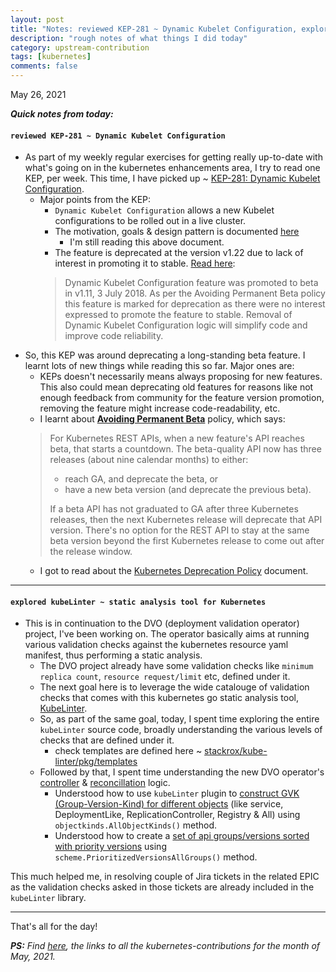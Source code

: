 ```yaml
---
layout: post
title: "Notes: reviewed KEP-281 ~ Dynamic Kubelet Configuration, explored kubeLinter ~ static analysis tool for Kubernetes #18"
description: "rough notes of what things I did today"
category: upstream-contribution
tags: [kubernetes]
comments: false
---
```


May 26, 2021

***Quick notes from today:***

#### `reviewed KEP-281 ~ Dynamic Kubelet Configuration`

- As part of my weekly regular exercises for getting really up-to-date with what's going on in the kubernetes enhancements area, I try to read one KEP, per week. This time, I have picked up ~ [KEP-281: Dynamic Kubelet Configuration](https://github.com/SergeyKanzhelev/enhancements/tree/e324e84516eff5119750a717851e934f6a197fdf/keps/sig-node/281-dynamic-kubelet-configuration).
  - Major points from the KEP:
    - `Dynamic Kubelet Configuration` allows a new Kubelet configurations to be rolled out in a live cluster.
    - The motivation, goals & design pattern is documented [here](https://github.com/kubernetes/community/blob/master/contributors/design-proposals/node/dynamic-kubelet-configuration.md)
        - I'm still reading this above document.
    -  The feature is deprecated at the version v1.22 due to lack of interest in promoting it to stable. [Read here](https://github.com/SergeyKanzhelev/enhancements/tree/e324e84516eff5119750a717851e934f6a197fdf/keps/sig-node/281-dynamic-kubelet-configuration#deprecation):
    > Dynamic Kubelet Configuration feature was promoted to beta in v1.11, 3 July 2018. As per the Avoiding Permanent Beta policy this feature is marked for deprecation as there were no interest expressed to promote the feature to stable. Removal of Dynamic Kubelet Configuration logic will simplify code and improve code reliability.
- So, this KEP was around deprecating a long-standing beta feature. I learnt lots of new things while reading this so far. Major ones are:
    - KEPs doesn't necessarily means always proposing for new features. This also could mean deprecating old features for reasons like not enough feedback from community for the feature version promotion, removing the feature might increase code-readability, etc.
    - I learnt about **[Avoiding Permanent Beta](https://kubernetes.io/blog/2020/08/21/moving-forward-from-beta/#avoiding-permanent-beta)** policy, which says:
    >  For Kubernetes REST APIs, when a new feature's API reaches beta, that starts a countdown. The beta-quality API now has three releases (about nine calendar months) to either:
    >  
    >   - reach GA, and deprecate the beta, or
    >   - have a new beta version (and deprecate the previous beta).
    > 
    >  If a beta API has not graduated to GA after three Kubernetes releases, then the next Kubernetes release will deprecate that API version. There's no option for the REST API to stay at the same beta version beyond the first Kubernetes release to come out after the release window. 
    -  I got to read about the [Kubernetes Deprecation Policy](https://kubernetes.io/docs/reference/using-api/deprecation-policy/#:~:text=rule%20%235b%3A) document.


---

#### `explored kubeLinter ~ static analysis tool for Kubernetes`

- This is in continuation to the DVO (deployment validation operator) project, I've been working on. The operator basically aims at running various validation checks against the kubernetes resource yaml manifest, thus performing a static analysis.
    - The DVO project already have some validation checks like `minimum replica count`, `resource request/limit` etc, defined under it.
    - The next goal here is to leverage the wide catalouge of validation checks that comes with this kubernetes go static analysis tool, [KubeLinter](https://github.com/stackrox/kube-linter).
    - So, as part of the same goal, today, I spent time exploring the entire `kubeLinter` source code, broadly understanding the various levels of checks that are defined under it.
        - check templates are defined here ~ [stackrox/kube-linter/pkg/templates](https://github.com/stackrox/kube-linter/tree/main/pkg/templates) 
    - Followed by that, I spent time understanding the new DVO operator's [controller](https://github.com/rrati/dv-operator/blob/kube-linter/pkg/controller/controller.go) & [reconcillation](https://github.com/rrati/dv-operator/blob/kube-linter/pkg/controller/generic_reconciler.go#L91) logic.
        -  Understood how to use `kubeLinter` plugin to [construct GVK (Group-Version-Kind) for different objects](https://github.com/rrati/dv-operator/blob/kube-linter/pkg/controller/controller.go#L28-L38) (like service, DeploymentLike, ReplicationController, Registry & All) using `objectkinds.AllObjectKinds()` method.
        -  Understood how to create a [set of api groups/versions sorted with priority versions](https://github.com/rrati/dv-operator/blob/kube-linter/pkg/controller/controller.go#L48-L59) using `scheme.PrioritizedVersionsAllGroups()` method.


This much helped me, in resolving couple of Jira tickets in the related EPIC as the validation checks asked in those tickets are already included in the `kubeLinter` library.

---


That's all for the day!

***PS:** Find [here](https://www.psaggu.com/kubernetes.html#may-2021), the links to all the kubernetes-contributions for the month of May, 2021.*
